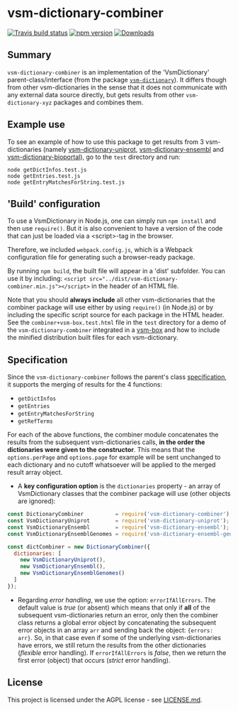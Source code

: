 # vsm-dictionary-combiner

<!-- badges: start -->
[![Travis build status](https://travis-ci.org/vsmjs/vsm-dictionary-combiner.svg?branch=master)](https://travis-ci.org/vsmjs/vsm-dictionary-combiner)
[![npm version](https://img.shields.io/npm/v/vsm-dictionary-combiner)](https://www.npmjs.com/package/vsm-dictionary-combiner)
[![Downloads](https://img.shields.io/npm/dm/vsm-dictionary-combiner)](https://www.npmjs.com/package/vsm-dictionary-combiner)
<!-- badges: end -->

## Summary

`vsm-dictionary-combiner` is an implementation 
of the 'VsmDictionary' parent-class/interface (from the package
[`vsm-dictionary`](https://github.com/vsmjs/vsm-dictionary)). It differs 
though from other vsm-dictionaries in the sense that it does not communicate
with any external data source directly, but gets results from other `vsm-dictionary-xyz` 
packages and combines them.

## Example use

To see an example of how to use this package to get results from 3 
vsm-dictionaries (namely [vsm-dictionary-uniprot](https://github.com/vsmjs/vsm-dictionary-uniprot), 
[vsm-dictionary-ensembl](https://github.com/vsmjs/vsm-dictionary-ensembl) and 
[vsm-dictionary-bioportal](https://github.com/vsmjs/vsm-dictionary-bioportal)), 
go to the `test` directory and run:
```
node getDictInfos.test.js
node getEntries.test.js
node getEntryMatchesForString.test.js
```

## 'Build' configuration

To use a VsmDictionary in Node.js, one can simply run `npm install` and then
use `require()`. But it is also convenient to have a version of the code that
can just be loaded via a &lt;script&gt;-tag in the browser.

Therefore, we included `webpack.config.js`, which is a Webpack configuration 
file for generating such a browser-ready package.

By running `npm build`, the built file will appear in a 'dist' subfolder. 
You can use it by including: 
`<script src="../dist/vsm-dictionary-combiner.min.js"></script>` in the
header of an HTML file. 

Note that you should **always include** all other vsm-dictionaries that the 
combiner package will use either by using `require()` (in Node.js) or by 
including the specific script source for each package in the HTML header. See
the `combiner+vsm-box.test.html` file in the `test` directory for a demo of
the `vsm-dictionary-combiner` integrated in a [vsm-box](https://github.com/vsmjs/vsm-box) 
and how to include the minified distribution built files for each vsm-dictionary.

## Specification

Since the `vsm-dictionary-combiner` follows the parent's class 
[specification](https://github.com/vsmjs/vsm-dictionary/blob/master/Dictionary.spec.md),
it supports the merging of results for the 4 functions:
- `getDictInfos`
- `getEntries`
- `getEntryMatchesForString`
- `getRefTerms`

For each of the above functions, the combiner module concatenates the results 
from the subsequent vsm-dictionaries calls, **in the order the dictionaries 
were given to the constructor**. This means that the `options.perPage` and 
`options.page` for example will be sent unchanged to each dictionary and no 
cutoff whatsoever will be applied to the merged result array object.

- A **key configuration option** is the `dictionaries` property - an array 
of VsmDictionary classes that the combiner package will use (other objects
are ignored):

```js
const DictionaryCombiner          = require('vsm-dictionary-combiner');
const VsmDictionaryUniprot        = require('vsm-dictionary-uniprot');
const VsmDictionaryEnsembl        = require('vsm-dictionary-ensembl');
const VsmDictionaryEnsemblGenomes = require('vsm-dictionary-ensembl-genomes');

const dictCombiner = new DictionaryCombiner({
  dictionaries: [
    new VsmDictionaryUniprot(),
    new VsmDictionaryEnsembl(),
    new VsmDictionaryEnsemblGenomes()
  ]
});
```

- Regarding *error handling*, we use the option: `errorIfAllErrors`. The default
value is *true* (or absent) which means that only if **all** of the subsequent 
vsm-dictionaries return an error, only then the combiner class returns a global 
error object by concatenating the subsequent error objects in an array `arr` and 
sending back the object: `{errors: arr}`. So, in that case even if some of the 
underlying vsm-dictionaries have errors, we still return the results from the 
other dictionaries (*flexible* error handling). If `errorIfAllErrors` is *false*, 
then we return the first error (object) that occurs (*strict* error handling).

## License

This project is licensed under the AGPL license - see [LICENSE.md](LICENSE.md).
